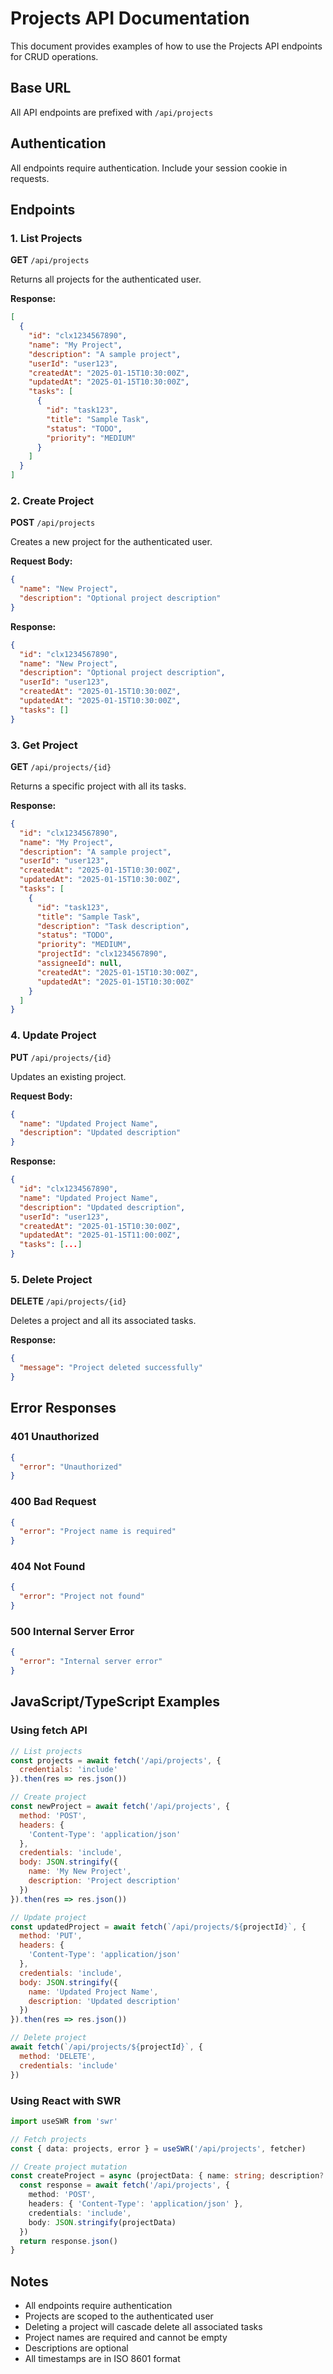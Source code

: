 # Projects API Documentation

This document provides examples of how to use the Projects API endpoints for CRUD operations.

## Base URL
All API endpoints are prefixed with `/api/projects`

## Authentication
All endpoints require authentication. Include your session cookie in requests.

## Endpoints

### 1. List Projects
**GET** `/api/projects`

Returns all projects for the authenticated user.

**Response:**
```json
[
  {
    "id": "clx1234567890",
    "name": "My Project",
    "description": "A sample project",
    "userId": "user123",
    "createdAt": "2025-01-15T10:30:00Z",
    "updatedAt": "2025-01-15T10:30:00Z",
    "tasks": [
      {
        "id": "task123",
        "title": "Sample Task",
        "status": "TODO",
        "priority": "MEDIUM"
      }
    ]
  }
]
```

### 2. Create Project
**POST** `/api/projects`

Creates a new project for the authenticated user.

**Request Body:**
```json
{
  "name": "New Project",
  "description": "Optional project description"
}
```

**Response:**
```json
{
  "id": "clx1234567890",
  "name": "New Project",
  "description": "Optional project description",
  "userId": "user123",
  "createdAt": "2025-01-15T10:30:00Z",
  "updatedAt": "2025-01-15T10:30:00Z",
  "tasks": []
}
```

### 3. Get Project
**GET** `/api/projects/{id}`

Returns a specific project with all its tasks.

**Response:**
```json
{
  "id": "clx1234567890",
  "name": "My Project",
  "description": "A sample project",
  "userId": "user123",
  "createdAt": "2025-01-15T10:30:00Z",
  "updatedAt": "2025-01-15T10:30:00Z",
  "tasks": [
    {
      "id": "task123",
      "title": "Sample Task",
      "description": "Task description",
      "status": "TODO",
      "priority": "MEDIUM",
      "projectId": "clx1234567890",
      "assigneeId": null,
      "createdAt": "2025-01-15T10:30:00Z",
      "updatedAt": "2025-01-15T10:30:00Z"
    }
  ]
}
```

### 4. Update Project
**PUT** `/api/projects/{id}`

Updates an existing project.

**Request Body:**
```json
{
  "name": "Updated Project Name",
  "description": "Updated description"
}
```

**Response:**
```json
{
  "id": "clx1234567890",
  "name": "Updated Project Name",
  "description": "Updated description",
  "userId": "user123",
  "createdAt": "2025-01-15T10:30:00Z",
  "updatedAt": "2025-01-15T11:00:00Z",
  "tasks": [...]
}
```

### 5. Delete Project
**DELETE** `/api/projects/{id}`

Deletes a project and all its associated tasks.

**Response:**
```json
{
  "message": "Project deleted successfully"
}
```

## Error Responses

### 401 Unauthorized
```json
{
  "error": "Unauthorized"
}
```

### 400 Bad Request
```json
{
  "error": "Project name is required"
}
```

### 404 Not Found
```json
{
  "error": "Project not found"
}
```

### 500 Internal Server Error
```json
{
  "error": "Internal server error"
}
```

## JavaScript/TypeScript Examples

### Using fetch API
```javascript
// List projects
const projects = await fetch('/api/projects', {
  credentials: 'include'
}).then(res => res.json())

// Create project
const newProject = await fetch('/api/projects', {
  method: 'POST',
  headers: {
    'Content-Type': 'application/json'
  },
  credentials: 'include',
  body: JSON.stringify({
    name: 'My New Project',
    description: 'Project description'
  })
}).then(res => res.json())

// Update project
const updatedProject = await fetch(`/api/projects/${projectId}`, {
  method: 'PUT',
  headers: {
    'Content-Type': 'application/json'
  },
  credentials: 'include',
  body: JSON.stringify({
    name: 'Updated Project Name',
    description: 'Updated description'
  })
}).then(res => res.json())

// Delete project
await fetch(`/api/projects/${projectId}`, {
  method: 'DELETE',
  credentials: 'include'
})
```

### Using React with SWR
```typescript
import useSWR from 'swr'

// Fetch projects
const { data: projects, error } = useSWR('/api/projects', fetcher)

// Create project mutation
const createProject = async (projectData: { name: string; description?: string }) => {
  const response = await fetch('/api/projects', {
    method: 'POST',
    headers: { 'Content-Type': 'application/json' },
    credentials: 'include',
    body: JSON.stringify(projectData)
  })
  return response.json()
}
```

## Notes

- All endpoints require authentication
- Projects are scoped to the authenticated user
- Deleting a project will cascade delete all associated tasks
- Project names are required and cannot be empty
- Descriptions are optional
- All timestamps are in ISO 8601 format 